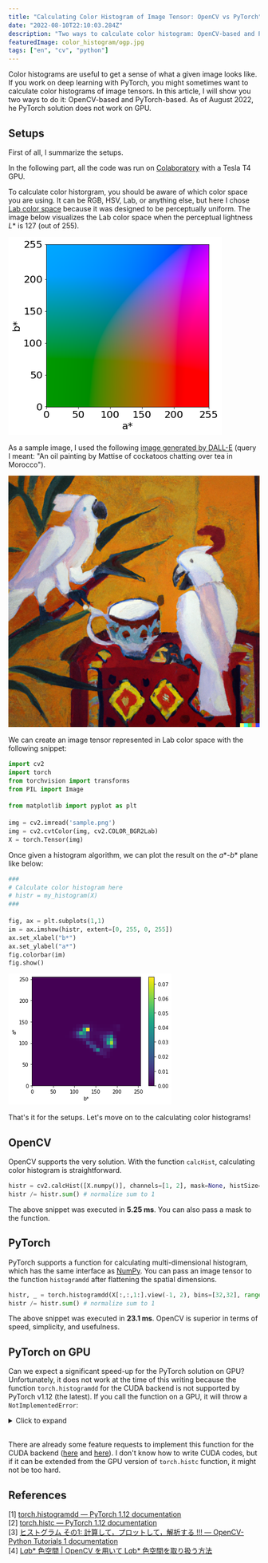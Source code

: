 ```yaml
---
title: "Calculating Color Histogram of Image Tensor: OpenCV vs PyTorch"
date: "2022-08-10T22:10:03.284Z"
description: "Two ways to calculate color histogram: OpenCV-based and PyTorch-based."
featuredImage: color_histogram/ogp.jpg
tags: ["en", "cv", "python"]
---
```


Color histograms are useful to get a sense of what a given image looks like. If you work on deep learning with PyTorch, you might sometimes want to calculate color histograms of image tensors. In this article, I will show you two ways to do it: OpenCV-based and PyTorch-based. As of August 2022, he PyTorch solution does not work on GPU.

## Setups
First of all, I summarize the setups.

In the following part, all the code was run on [Colaboratory](https://colab.research.google.com/drive/13fUfZZ2zNrvUssT_3MRlnauDY4x2v2nn?usp=sharing) with a Tesla T4 GPU.

To calculate color historgram, you should be aware of which color space you are using. It can be RGB, HSV, Lab, or anything else, but here I chose [Lab color space](https://en.wikipedia.org/wiki/CIELAB_color_space) because it was designed to be perceptually uniform. The image below visualizes the Lab color space when the perceptual lightness *L** is 127 (out of 255).

![Lab color space](2022-08-10-14-42-36.png)

As a sample image, I used the following [image generated by DALL-E](https://labs.openai.com/s/9UwzQ3TXMxiiZEcrbnHET72I) (query I meant: "An oil painting by Mattise of cockatoos chatting over tea in Morocco").

![A sample image](sample.png)

We can create an image tensor represented in Lab color space with the following snippet:

```python
import cv2
import torch
from torchvision import transforms
from PIL import Image

from matplotlib import pyplot as plt

img = cv2.imread('sample.png')
img = cv2.cvtColor(img, cv2.COLOR_BGR2Lab)
X = torch.Tensor(img)
```

Once given a histogram algorithm, we can plot the result on the *a**-*b** plane like below:

```python
###
# Calculate color histogram here
# histr = my_histogram(X)
###

fig, ax = plt.subplots(1,1)
im = ax.imshow(histr, extent=[0, 255, 0, 255])
ax.set_xlabel("b*")
ax.set_ylabel("a*")
fig.colorbar(im)
fig.show()
```

![Color histogram](2022-08-10-14-32-44.png)

That's it for the setups. Let's move on to the calculating color histograms!

## OpenCV
OpenCV supports the very solution. With the function `calcHist`, calculating color histogram is straightforward.

```python
histr = cv2.calcHist([X.numpy()], channels=[1, 2], mask=None, histSize=[32, 32], ranges=[0,256, 0, 256])
histr /= histr.sum() # normalize sum to 1
```

The above snippet was executed in **5.25 ms**. You can also pass a mask to the function.

## PyTorch
PyTorch supports a function for calculating multi-dimensional histogram, which has the same interface as [NumPy](https://numpy.org/doc/stable/reference/generated/numpy.histogramdd.html). You can pass an image tensor to the function `histogramdd` after flattening the spatial dimensions.

```python
histr, _ = torch.histogramdd(X[:,:,1:].view(-1, 2), bins=[32,32], range=[0,256, 0, 256])
histr /= histr.sum() # normalize sum to 1
```

The above snippet was executed in **23.1 ms**. OpenCV is superior in terms of speed, simplicity, and usefulness.

## PyTorch on GPU
Can we expect a significant speed-up for the PyTorch solution on GPU? Unfortunately, it does not work at the time of this writing because the function `torch.histogramdd` for the CUDA backend is not supported by PyTorch v1.12 (the latest). If you call the function on a GPU, it will throw a `NotImplementedError`:
<details><summary>Click to expand</summary>
NotImplementedError: Could not run 'aten::_histogramdd_bin_edges' with arguments from the 'CUDA' backend. This could be because the operator doesn't exist for this backend, or was omitted during the selective/custom build process (if using custom build). If you are a Facebook employee using PyTorch on mobile, please visit https://fburl.com/ptmfixes for possible resolutions. 'aten::_histogramdd_bin_edges' is only available for these backends: [Dense, UNKNOWN_TENSOR_TYPE_ID, QuantizedXPU, UNKNOWN_TENSOR_TYPE_ID, UNKNOWN_TENSOR_TYPE_ID, UNKNOWN_TENSOR_TYPE_ID, UNKNOWN_TENSOR_TYPE_ID, UNKNOWN_TENSOR_TYPE_ID, SparseCPU, SparseCUDA, SparseHIP, UNKNOWN_TENSOR_TYPE_ID, UNKNOWN_TENSOR_TYPE_ID, UNKNOWN_TENSOR_TYPE_ID, SparseXPU, UNKNOWN_TENSOR_TYPE_ID, SparseVE, UNKNOWN_TENSOR_TYPE_ID, UNKNOWN_TENSOR_TYPE_ID, UNKNOWN_TENSOR_TYPE_ID, UNKNOWN_TENSOR_TYPE_ID, UNKNOWN_TENSOR_TYPE_ID, NestedTensorCUDA, UNKNOWN_TENSOR_TYPE_ID, UNKNOWN_TENSOR_TYPE_ID, UNKNOWN_TENSOR_TYPE_ID, UNKNOWN_TENSOR_TYPE_ID, UNKNOWN_TENSOR_TYPE_ID, UNKNOWN_TENSOR_TYPE_ID].
</details><br/>

There are already some feature requests to implement this function for the CUDA backend ([here](https://github.com/pytorch/pytorch/issues/29209) and [here](https://github.com/pytorch/pytorch/issues/69519)). I don't know how to write CUDA codes, but if it can be extended from the GPU version of `torch.histc` function, it might not be too hard.

## References
[1] [torch.histogramdd — PyTorch 1.12 documentation](https://pytorch.org/docs/stable/generated/torch.histogramdd.html)  
[2] [torch.histc — PyTorch 1.12 documentation](https://pytorch.org/docs/stable/generated/torch.histc.html)  
[3] [ヒストグラム その1: 計算して，プロットして，解析する !!! — OpenCV-Python Tutorials 1 documentation](http://labs.eecs.tottori-u.ac.jp/sd/Member/oyamada/OpenCV/html/py_tutorials/py_imgproc/py_histograms/py_histogram_begins/py_histogram_begins.html)  
[4] [L*a*b* 色空間 | OpenCV を用いて L*a*b* 色空間を取り扱う方法](https://axa.biopapyrus.jp/ia/color-space/open-lab.html)